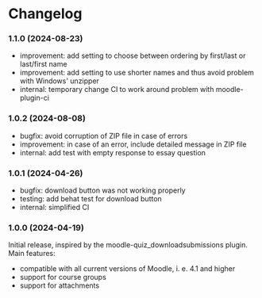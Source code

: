 # Changelog

### 1.1.0 (2024-08-23)

- improvement: add setting to choose between ordering by first/last or last/first name
- improvement: add setting to use shorter names and thus avoid problem with Windows' unzipper
- internal: temporary change CI to work around problem with moodle-plugin-ci

### 1.0.2 (2024-08-08)

- bugfix: avoid corruption of ZIP file in case of errors
- improvement: in case of an error, include detailed message in ZIP file
- internal: add test with empty response to essay question

### 1.0.1 (2024-04-26)

- bugfix: download button was not working properly
- testing: add behat test for download button
- internal: simplified CI

### 1.0.0 (2024-04-19)

Initial release, inspired by the moodle-quiz_downloadsubmissions plugin. Main features:

- compatible with all current versions of Moodle, i. e. 4.1 and higher
- support for course groups
- support for attachments
